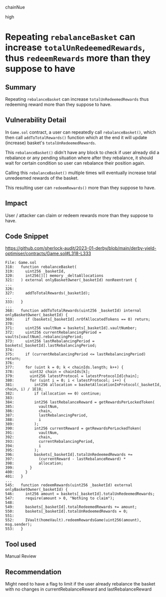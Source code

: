 chainNue

high

# Repeating `rebalanceBasket` can increase `totalUnRedeemedRewards`, thus `redeemRewards` more than they suppose to have

## Summary

Repeating `rebalanceBasket` can increase `totalUnRedeemedRewards` thus redeeming reward more than they suppose to have.

## Vulnerability Detail

In `Game.sol` contract, a user can repeatedly call `rebalanceBasket()`, which then call `addToTotalRewards()` function which at the end it will update (increase) basket's `totalUnRedeemedRewards`.

This `rebalanceBasket()` didn't have any block to check if user already did a rebalance or any pending situation where after they rebalance, it should wait for certain condition so user can rebalance their position again.

Calling this `rebalanceBasket()` multiple times will eventually increase total unredeemed rewards of the basket.

This resulting user can `redeemRewards()` more than they suppose to have.

## Impact

User / attacker can claim or redeem rewards more than they suppose to have.

## Code Snippet

https://github.com/sherlock-audit/2023-01-derby/blob/main/derby-yield-optimiser/contracts/Game.sol#L318-L333

```solidity
File: Game.sol
318:   function rebalanceBasket(
319:     uint256 _basketId,
320:     int256[][] memory _deltaAllocations
321:   ) external onlyBasketOwner(_basketId) nonReentrant {
...
326: 
327:     addToTotalRewards(_basketId);
...
333:   }
...
368:   function addToTotalRewards(uint256 _basketId) internal onlyBasketOwner(_basketId) {
369:     if (baskets[_basketId].nrOfAllocatedTokens == 0) return;
370: 
371:     uint256 vaultNum = baskets[_basketId].vaultNumber;
372:     uint256 currentRebalancingPeriod = vaults[vaultNum].rebalancingPeriod;
373:     uint256 lastRebalancingPeriod = baskets[_basketId].lastRebalancingPeriod;
374: 
375:     if (currentRebalancingPeriod <= lastRebalancingPeriod) return;
376: 
377:     for (uint k = 0; k < chainIds.length; k++) {
378:       uint32 chain = chainIds[k];
379:       uint256 latestProtocol = latestProtocolId[chain];
380:       for (uint i = 0; i < latestProtocol; i++) {
381:         int256 allocation = basketAllocationInProtocol(_basketId, chain, i) / 1E18;
382:         if (allocation == 0) continue;
383: 
384:         int256 lastRebalanceReward = getRewardsPerLockedToken(
385:           vaultNum,
386:           chain,
387:           lastRebalancingPeriod,
388:           i
389:         );
390:         int256 currentReward = getRewardsPerLockedToken(
391:           vaultNum,
392:           chain,
393:           currentRebalancingPeriod,
394:           i
395:         );
396:         baskets[_basketId].totalUnRedeemedRewards +=
397:           (currentReward - lastRebalanceReward) *
398:           allocation;
399:       }
400:     }
401:   }
...
545:   function redeemRewards(uint256 _basketId) external onlyBasketOwner(_basketId) {
546:     int256 amount = baskets[_basketId].totalUnRedeemedRewards;
547:     require(amount > 0, "Nothing to claim");
548: 
549:     baskets[_basketId].totalRedeemedRewards += amount;
550:     baskets[_basketId].totalUnRedeemedRewards = 0;
551: 
552:     IVault(homeVault).redeemRewardsGame(uint256(amount), msg.sender);
553:   }
```

## Tool used

Manual Review

## Recommendation

Might need to have a flag to limit if the user already rebalance the basket with no changes in currentRebalanceReward and lastRebalanceReward